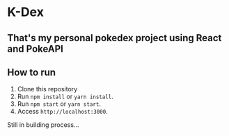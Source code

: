 # K-Dex
## That's my personal pokedex project using React and PokeAPI

## How to run
1. Clone this repository
2. Run `npm install` or `yarn install`.
3. Run `npm start` or `yarn start`.
4. Access `http://localhost:3000`.

Still in building process...